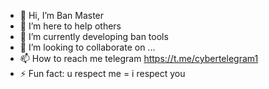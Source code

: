 - 👋 Hi, I’m Ban Master
- 👀 I’m here to help others
- 🌱 I’m currently developing ban tools
- 💞️ I’m looking to collaborate on ...
- 📫 How to reach me telegram https://t.me/cybertelegram1
- ⚡ Fun fact: u respect me = i respect you 
<!---
Sunilcruz/Sunilcruz is a ✨ special ✨ repository because its `README.md` (this file) appears on your GitHub profile.
You can click the Preview link to take a look at your changes.
--->

